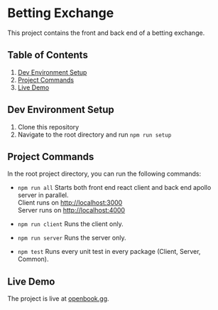 # Betting Exchange

This project contains the front and back end of a betting exchange.

## Table of Contents

1. [Dev Environment Setup](#dev-environment-setup)
2. [Project Commands](#project-commands)
3. [Live Demo](#live-demo)

## Dev Environment Setup

1. Clone this repository
2. Navigate to the root directory and run `npm run setup`

## Project Commands

In the root project directory, you can run the following commands:

* `npm run all`
Starts both front end react client and back end apollo server in parallel.\
Client runs on [http://localhost:3000](http://localhost:3000)\
Server runs on [http://localhost:4000](http://localhost:4000)

* `npm run client`
Runs the client only.

* `npm run server`
Runs the server only.

* `npm test`
Runs every unit test in every package (Client, Server, Common).

## Live Demo

The project is live at [openbook.gg](http://openbook.gg).
